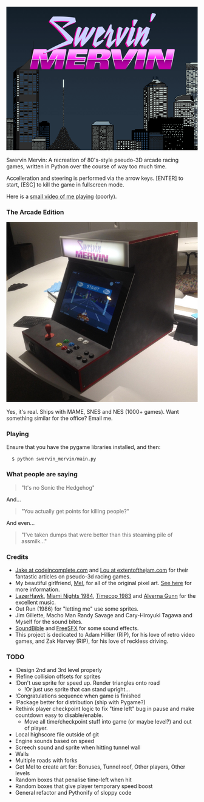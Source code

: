 ![Swervin' Mervin](/lib/box.png?raw=true "Swervin' Mervin")

Swervin Mervin: A recreation of 80's-style pseudo-3D arcade racing games, written in Python over the course of way too much time.

Accelleration and steering is performed via the arrow keys. [ENTER] to start, [ESC] to kill the game in fullscreen mode.

Here is a [small video of me playing](https://www.youtube.com/watch?v=T08Oe1l7nhk) (poorly).

### The Arcade Edition

![Swervin' Mervin Arcade Edition](/lib/arcade.jpg?raw=true "Swervin' Mervin Arcade Edition")

Yes, it's real. Ships with MAME, SNES and NES (1000+ games). Want something similar for the office? Email me.

### Playing

Ensure that you have the pygame libraries installed, and then:

```
  $ python swervin_mervin/main.py 
```

### What people are saying

> "It's no Sonic the Hedgehog"

And...

> "You actually get points for killing people?"

And even...

> "I've taken dumps that were better than this steaming pile of assmilk..."

### Credits

  * [Jake at codeincomplete.com](http://codeincomplete.com/) and [Lou at extentofthejam.com](http://extentofthejam.com/) for their fantastic articles on pseudo-3d racing games.
  * My beautiful girlfriend, [Mel](http://melaniehuang.com), for all of the original pixel art. [See here](http://melaniehuang.com/projects/swervinmervin.html) for more information.
  * [LazerHawk](https://lazerhawk.bandcamp.com/), [Miami Nights 1984](https://soundcloud.com/miami-nights-1984), [Timecop 1983](https://timecop1983.bandcamp.com/) and [Alverna Gunn](http://www.metal-archives.com/bands/Alverna_Gunn/10011) for the excellent music.
  * Out Run (1986) for "letting me" use some sprites.
  * Jim Gillette, Macho Man Randy Savage and Cary-Hiroyuki Tagawa and Myself for the sound bites.
  * [SoundBible](http://soundbible.com) and [FreeSFX](http://freesfx.co.uk) for some sound effects.
  * This project is dedicated to Adam Hillier (RIP), for his love of retro video games, and Zak Harvey (RIP), for his love of reckless driving.

### TODO
  
  * !Design 2nd and 3rd level properly
  * !Refine collision offsets for sprites
  * !Don't use sprite for speed up. Render triangles onto road
    * !Or just use sprite that can stand upright...
  * !Congratulations sequence when game is finished
  * !Package better for distribution (ship with Pygame?)
  * Rethink player checkpoint logic to fix "time left" bug in pause and make countdown easy to disable/enable.
    * Move all time/checkpoint stuff into game (or maybe level?) and out of player.
  * Local highscore file outside of git
  * Engine sounds based on speed
  * Screech sound and sprite when hitting tunnel wall
  * Walls
  * Multiple roads with forks
  * Get Mel to create art for: Bonuses, Tunnel roof, Other players, Other levels
  * Random boxes that penalise time-left when hit
  * Random boxes that give player temporary speed boost
  * General refactor and Pythonify of sloppy code

